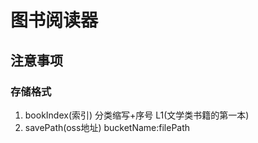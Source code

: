 # 图书阅读器

## 注意事项
### 存储格式
  1. bookIndex(索引) 分类缩写+序号 L1(文学类书籍的第一本)
  2. savePath(oss地址) bucketName:filePath
  